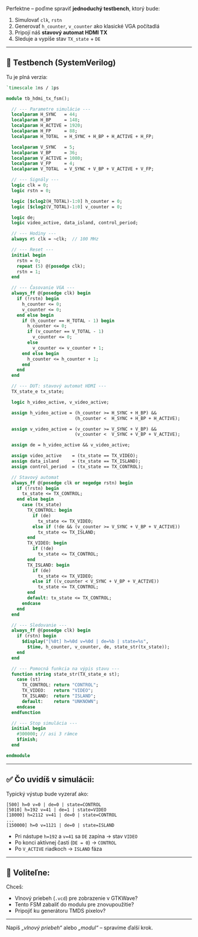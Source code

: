 Perfektne – poďme spraviť **jednoduchý testbench**, ktorý bude:

1. Simulovať `clk`, `rstn`
2. Generovať `h_counter`, `v_counter` ako klasické VGA počítadlá
3. Pripojí náš **stavový automat HDMI TX**
4. Sleduje a vypíše stav `TX_state` + `DE`

---

## 🧪 Testbench (SystemVerilog)

Tu je plná verzia:

```systemverilog
`timescale 1ns / 1ps

module tb_hdmi_tx_fsm();

  // --- Parametre simulácie ---
  localparam H_SYNC   = 44;
  localparam H_BP     = 148;
  localparam H_ACTIVE = 1920;
  localparam H_FP     = 88;
  localparam H_TOTAL  = H_SYNC + H_BP + H_ACTIVE + H_FP;

  localparam V_SYNC   = 5;
  localparam V_BP     = 36;
  localparam V_ACTIVE = 1080;
  localparam V_FP     = 4;
  localparam V_TOTAL  = V_SYNC + V_BP + V_ACTIVE + V_FP;

  // --- Signály ---
  logic clk = 0;
  logic rstn = 0;

  logic [$clog2(H_TOTAL)-1:0] h_counter = 0;
  logic [$clog2(V_TOTAL)-1:0] v_counter = 0;

  logic de;
  logic video_active, data_island, control_period;

  // --- Hodiny ---
  always #5 clk = ~clk;  // 100 MHz

  // --- Reset ---
  initial begin
    rstn = 0;
    repeat (5) @(posedge clk);
    rstn = 1;
  end

  // --- Časovanie VGA ---
  always_ff @(posedge clk) begin
    if (!rstn) begin
      h_counter <= 0;
      v_counter <= 0;
    end else begin
      if (h_counter == H_TOTAL - 1) begin
        h_counter <= 0;
        if (v_counter == V_TOTAL - 1)
          v_counter <= 0;
        else
          v_counter <= v_counter + 1;
      end else begin
        h_counter <= h_counter + 1;
      end
    end
  end

  // --- DUT: stavový automat HDMI ---
  TX_state_e tx_state;

  logic h_video_active, v_video_active;

  assign h_video_active = (h_counter >= H_SYNC + H_BP) &&
                          (h_counter <  H_SYNC + H_BP + H_ACTIVE);

  assign v_video_active = (v_counter >= V_SYNC + V_BP) &&
                          (v_counter <  V_SYNC + V_BP + V_ACTIVE);

  assign de = h_video_active && v_video_active;

  assign video_active    = (tx_state == TX_VIDEO);
  assign data_island     = (tx_state == TX_ISLAND);
  assign control_period  = (tx_state == TX_CONTROL);

  // Stavový automat
  always_ff @(posedge clk or negedge rstn) begin
    if (!rstn) begin
      tx_state <= TX_CONTROL;
    end else begin
      case (tx_state)
        TX_CONTROL: begin
          if (de)
            tx_state <= TX_VIDEO;
          else if (!de && (v_counter >= V_SYNC + V_BP + V_ACTIVE))
            tx_state <= TX_ISLAND;
        end
        TX_VIDEO: begin
          if (!de)
            tx_state <= TX_CONTROL;
        end
        TX_ISLAND: begin
          if (de)
            tx_state <= TX_VIDEO;
          else if ((v_counter < V_SYNC + V_BP + V_ACTIVE))
            tx_state <= TX_CONTROL;
        end
        default: tx_state <= TX_CONTROL;
      endcase
    end
  end

  // --- Sledovanie ---
  always_ff @(posedge clk) begin
    if (rstn) begin
      $display("[%0t] h=%0d v=%0d | de=%b | state=%s",
        $time, h_counter, v_counter, de, state_str(tx_state));
    end
  end

  // --- Pomocná funkcia na výpis stavu ---
  function string state_str(TX_state_e st);
    case (st)
      TX_CONTROL: return "CONTROL";
      TX_VIDEO:   return "VIDEO";
      TX_ISLAND:  return "ISLAND";
      default:    return "UNKNOWN";
    endcase
  endfunction

  // --- Stop simulácia ---
  initial begin
    #300000; // asi 3 rámce
    $finish;
  end

endmodule
```

---

## ✅ Čo uvidíš v simulácii:

Typický výstup bude vyzerať ako:

```
[500] h=0 v=0 | de=0 | state=CONTROL
[5010] h=192 v=41 | de=1 | state=VIDEO
[18000] h=2112 v=41 | de=0 | state=CONTROL
...
[150000] h=0 v=1121 | de=0 | state=ISLAND
```

* Pri nástupe `h=192` a `v=41` sa `DE` zapína → stav `VIDEO`
* Po konci aktívnej časti (`DE = 0`) → `CONTROL`
* Po `V_ACTIVE` riadkoch → `ISLAND` fáza

---

## 🔧 Voliteľne:

Chceš:

* Vlnový priebeh (`.vcd`) pre zobrazenie v GTKWave?
* Tento FSM zabaliť do modulu pre znovupoužitie?
* Pripojiť ku generátoru TMDS pixelov?

---

Napíš *„vlnový priebeh“* alebo *„modul“* – spravíme ďalší krok.
